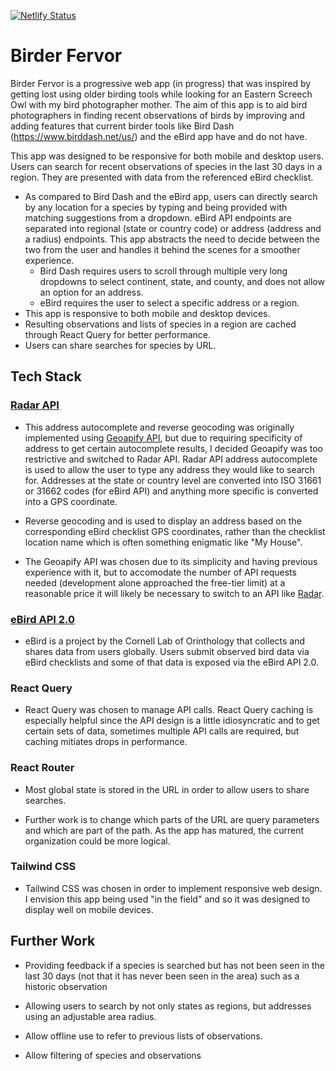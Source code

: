 [![Netlify Status](https://api.netlify.com/api/v1/badges/fc26aa68-91a2-49d4-a035-e8f95834cf7e/deploy-status)](https://app.netlify.com/sites/birder-fervor/deploys)

# Birder Fervor

Birder Fervor is a progressive web app (in progress) that was inspired by getting lost using older birding tools while looking for an Eastern Screech Owl with my bird photographer mother. The aim of this app is to aid bird photographers in finding recent observations of birds by improving and adding features that current birder tools like Bird Dash (https://www.birddash.net/us/) and the eBird app have and do not have.

This app was designed to be responsive for both mobile and desktop users. Users can search for recent observations of species in the last 30 days in a region. They are presented with data from the referenced eBird checklist.

- As compared to Bird Dash and the eBird app, users can directly search by any location for a species by typing and being provided with matching suggestions from a dropdown. eBird API endpoints are separated into regional (state or country code) or address (address and a radius) endpoints. This app abstracts the need to decide between the two from the user and handles it behind the scenes for a smoother experience.
  - Bird Dash requires users to scroll through multiple very long dropdowns to select continent, state, and county, and does not allow an option for an address.
  - eBird requires the user to select a specific address or a region.
- This app is responsive to both mobile and desktop devices.
- Resulting observations and lists of species in a region are cached through React Query for better performance.
- Users can share searches for species by URL.

## Tech Stack

### [Radar API](https://radar.com/documentation/api)

- This address autocomplete and reverse geocoding was originally implemented using [Geoapify API](https://apidocs.geoapify.com/), but due to requiring specificity of address to get certain autocomplete results, I decided Geoapify was too restrictive and switched to Radar API. Radar API address autocomplete is used to allow the user to type any address they would like to search for. Addresses at the state or country level are converted into ISO 31661 or 31662 codes (for eBird API) and anything more specific is converted into a GPS coordinate.

- Reverse geocoding and is used to display an address based on the corresponding eBird checklist GPS coordinates, rather than the checklist location name which is often something enigmatic like "My House".

- The Geoapify API was chosen due to its simplicity and having previous experience with it, but to accomodate the number of API requests needed (development alone approached the free-tier limit) at a reasonable price it will likely be necessary to switch to an API like [Radar](https://radar.com).

### [eBird API 2.0](https://documenter.getpostman.com/view/664302/S1ENwy59#intro)

- eBird is a project by the Cornell Lab of Orinthology that collects and shares data from users globally. Users submit observed bird data via eBird checklists and some of that data is exposed via the eBird API 2.0.

### React Query

- React Query was chosen to manage API calls. React Query caching is especially helpful since the API design is a little idiosyncratic and to get certain sets of data, sometimes multiple API calls are required, but caching mitiates drops in performance.

### React Router

- Most global state is stored in the URL in order to allow users to share searches.

- Further work is to change which parts of the URL are query parameters and which are part of the path. As the app has matured, the current organization could be more logical.

### Tailwind CSS

- Tailwind CSS was chosen in order to implement responsive web design. I envision this app being used "in the field" and so it was designed to display well on mobile devices.

## Further Work

- Providing feedback if a species is searched but has not been seen in the last 30 days (not that it has never been seen in the area) such as a historic observation

- Allowing users to search by not only states as regions, but addresses using an adjustable area radius.

- Allow offline use to refer to previous lists of observations.

- Allow filtering of species and observations
